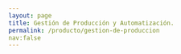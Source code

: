 ```yaml
---
layout: page
title: Gestión de Producción y Automatización.
permalink: /producto/gestion-de-produccion
nav:false
---
```

